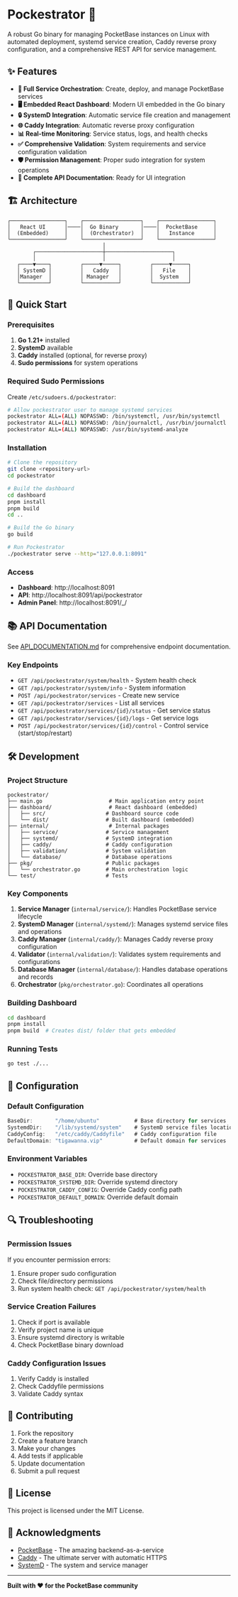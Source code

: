 # Pockestrator 🚀

A robust Go binary for managing PocketBase instances on Linux with automated deployment, systemd service creation, Caddy reverse proxy configuration, and a comprehensive REST API for service management.

## ✨ Features

- **🔧 Full Service Orchestration**: Create, deploy, and manage PocketBase services
- **🖥️ Embedded React Dashboard**: Modern UI embedded in the Go binary
- **🔒 SystemD Integration**: Automatic service file creation and management
- **🌐 Caddy Integration**: Automatic reverse proxy configuration
- **📊 Real-time Monitoring**: Service status, logs, and health checks
- **✅ Comprehensive Validation**: System requirements and service configuration validation
- **🛡️ Permission Management**: Proper sudo integration for system operations
- **📝 Complete API Documentation**: Ready for UI integration

## 🏗️ Architecture

```
┌─────────────────┐    ┌──────────────────┐    ┌─────────────────┐
│   React UI      │────│  Go Binary       │────│  PocketBase     │
│  (Embedded)     │    │  (Orchestrator)  │    │   Instance      │
└─────────────────┘    └──────────────────┘    └─────────────────┘
                              │
        ┌─────────────────────┼─────────────────────┐
        │                     │                     │
   ┌────▼────┐         ┌─────▼─────┐         ┌─────▼─────┐
   │ SystemD │         │   Caddy   │         │   File    │
   │Manager  │         │ Manager   │         │  System   │
   └─────────┘         └───────────┘         └───────────┘
```

## 🚀 Quick Start

### Prerequisites

1. **Go 1.21+** installed
2. **SystemD** available
3. **Caddy** installed (optional, for reverse proxy)
4. **Sudo permissions** for system operations

### Required Sudo Permissions

Create `/etc/sudoers.d/pockestrator`:
```bash
# Allow pockestrator user to manage systemd services
pockestrator ALL=(ALL) NOPASSWD: /bin/systemctl, /usr/bin/systemctl
pockestrator ALL=(ALL) NOPASSWD: /bin/journalctl, /usr/bin/journalctl
pockestrator ALL=(ALL) NOPASSWD: /usr/bin/systemd-analyze
```

### Installation

```bash
# Clone the repository
git clone <repository-url>
cd pockestrator

# Build the dashboard
cd dashboard
pnpm install
pnpm build
cd ..

# Build the Go binary
go build

# Run Pockestrator
./pockestrator serve --http="127.0.0.1:8091"
```

### Access

- **Dashboard**: http://localhost:8091
- **API**: http://localhost:8091/api/pockestrator
- **Admin Panel**: http://localhost:8091/_/

## 📚 API Documentation

See [API_DOCUMENTATION.md](./API_DOCUMENTATION.md) for comprehensive endpoint documentation.

### Key Endpoints

- `GET /api/pockestrator/system/health` - System health check
- `GET /api/pockestrator/system/info` - System information
- `POST /api/pockestrator/services` - Create new service
- `GET /api/pockestrator/services` - List all services
- `GET /api/pockestrator/services/{id}/status` - Get service status
- `GET /api/pockestrator/services/{id}/logs` - Get service logs
- `POST /api/pockestrator/services/{id}/control` - Control service (start/stop/restart)

## 🛠️ Development

### Project Structure

```
pockestrator/
├── main.go                     # Main application entry point
├── dashboard/                  # React dashboard (embedded)
│   ├── src/                   # Dashboard source code
│   └── dist/                  # Built dashboard (embedded)
├── internal/                   # Internal packages
│   ├── service/               # Service management
│   ├── systemd/               # SystemD integration
│   ├── caddy/                 # Caddy configuration
│   ├── validation/            # System validation
│   └── database/              # Database operations
├── pkg/                       # Public packages
│   └── orchestrator.go        # Main orchestration logic
└── test/                      # Tests
```

### Key Components

1. **Service Manager** (`internal/service/`): Handles PocketBase service lifecycle
2. **SystemD Manager** (`internal/systemd/`): Manages systemd service files and operations
3. **Caddy Manager** (`internal/caddy/`): Manages Caddy reverse proxy configuration
4. **Validator** (`internal/validation/`): Validates system requirements and configurations
5. **Database Manager** (`internal/database/`): Handles database operations and records
6. **Orchestrator** (`pkg/orchestrator.go`): Coordinates all operations

### Building Dashboard

```bash
cd dashboard
pnpm install
pnpm build  # Creates dist/ folder that gets embedded
```

### Running Tests

```bash
go test ./...
```

## 🔧 Configuration

### Default Configuration

```go
BaseDir:       "/home/ubuntu"           # Base directory for services
SystemdDir:    "/lib/systemd/system"    # SystemD service files location
CaddyConfig:   "/etc/caddy/Caddyfile"   # Caddy configuration file
DefaultDomain: "tigawanna.vip"          # Default domain for services
```

### Environment Variables

- `POCKESTRATOR_BASE_DIR`: Override base directory
- `POCKESTRATOR_SYSTEMD_DIR`: Override systemd directory
- `POCKESTRATOR_CADDY_CONFIG`: Override Caddy config path
- `POCKESTRATOR_DEFAULT_DOMAIN`: Override default domain

## 🔍 Troubleshooting

### Permission Issues

If you encounter permission errors:

1. Ensure proper sudo configuration
2. Check file/directory permissions
3. Run system health check: `GET /api/pockestrator/system/health`

### Service Creation Failures

1. Check if port is available
2. Verify project name is unique
3. Ensure systemd directory is writable
4. Check PocketBase binary download

### Caddy Configuration Issues

1. Verify Caddy is installed
2. Check Caddyfile permissions
3. Validate Caddy syntax

## 📝 Contributing

1. Fork the repository
2. Create a feature branch
3. Make your changes
4. Add tests if applicable
5. Update documentation
6. Submit a pull request

## 📄 License

This project is licensed under the MIT License.

## 🙏 Acknowledgments

- [PocketBase](https://pocketbase.io/) - The amazing backend-as-a-service
- [Caddy](https://caddyserver.com/) - The ultimate server with automatic HTTPS
- [SystemD](https://systemd.io/) - The system and service manager

---

**Built with ❤️ for the PocketBase community**
